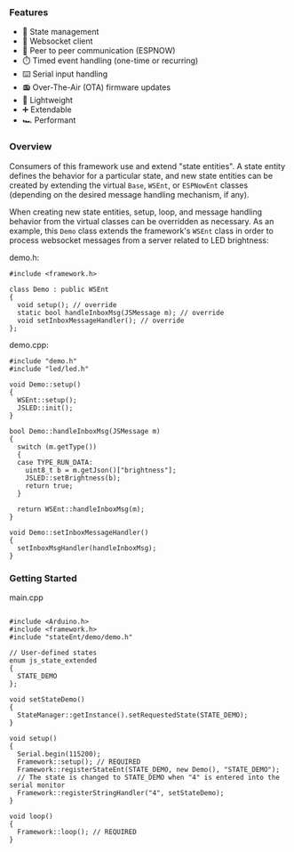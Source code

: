 ### Features

- :trident: State management
- :electric_plug: Websocket client
- :handshake: Peer to peer communication (ESPNOW)
- :stopwatch: Timed event handling (one-time or recurring)
- :keyboard: Serial input handling
- :radio: Over-The-Air (OTA) firmware updates
- :leaves: Lightweight
- :heavy_plus_sign: Extendable
- :racing_car: Performant

### Overview

Consumers of this framework use and extend "state entities". A state entity defines the behavior for a particular state, and new state entities can be created by extending the virtual `Base`, `WSEnt`, or `ESPNowEnt` classes (depending on the desired message handling mechanism, if any).

When creating new state entities, setup, loop, and message handling behavior from the virtual classes can be overridden as necessary. As an example, this `Demo` class extends the framework's `WSEnt` class in order to process websocket messages from a server related to LED brightness:

demo.h:

```
#include <framework.h>

class Demo : public WSEnt
{
  void setup(); // override
  static bool handleInboxMsg(JSMessage m); // override
  void setInboxMessageHandler(); // override
};
```

demo.cpp:

```
#include "demo.h"
#include "led/led.h"

void Demo::setup()
{
  WSEnt::setup();
  JSLED::init();
}

bool Demo::handleInboxMsg(JSMessage m)
{
  switch (m.getType())
  {
  case TYPE_RUN_DATA:
    uint8_t b = m.getJson()["brightness"];
    JSLED::setBrightness(b);
    return true;
  }

  return WSEnt::handleInboxMsg(m);
}

void Demo::setInboxMessageHandler()
{
  setInboxMsgHandler(handleInboxMsg);
}

```

### Getting Started

main.cpp

```

#include <Arduino.h>
#include <framework.h>
#include "stateEnt/demo/demo.h"

// User-defined states
enum js_state_extended
{
  STATE_DEMO
};

void setStateDemo()
{
  StateManager::getInstance().setRequestedState(STATE_DEMO);
}

void setup()
{
  Serial.begin(115200);
  Framework::setup(); // REQUIRED
  Framework::registerStateEnt(STATE_DEMO, new Demo(), "STATE_DEMO");
  // The state is changed to STATE_DEMO when "4" is entered into the serial monitor
  Framework::registerStringHandler("4", setStateDemo);
}

void loop()
{
  Framework::loop(); // REQUIRED
}

```
